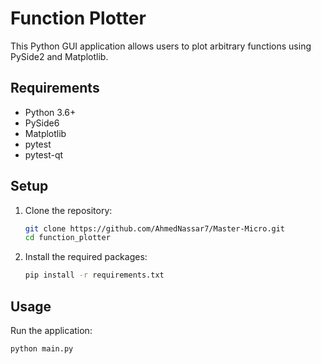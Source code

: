# Function Plotter

This Python GUI application allows users to plot arbitrary functions using PySide2 and Matplotlib.

## Requirements

- Python 3.6+
- PySide6
- Matplotlib
- pytest
- pytest-qt

## Setup

1. Clone the repository:
    ```sh
    git clone https://github.com/AhmedNassar7/Master-Micro.git
    cd function_plotter
    ```

2. Install the required packages:
    ```sh
    pip install -r requirements.txt
    ```

## Usage

Run the application:
```sh
python main.py
